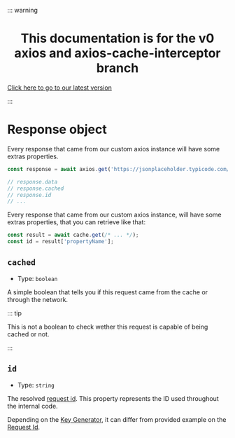 ::: warning

<h1 align="center">This documentation is for the v0 axios and axios-cache-interceptor branch</h1>

[Click here to go to our latest version](https://axios-cache-interceptor.js.org/)

:::

# Response object

Every response that came from our custom axios instance will have some extras properties.

```ts
const response = await axios.get('https://jsonplaceholder.typicode.com/posts/1');

// response.data
// response.cached
// response.id
// ...
```

Every response that came from our custom axios instance, will have some extras properties,
that you can retrieve like that:

```ts
const result = await cache.get(/* ... */);
const id = result['propertyName'];
```

## `cached`

- Type: `boolean`

A simple boolean that tells you if this request came from the cache or through the
network.

::: tip

This is not a boolean to check wether this request is capable of being cached or not.

:::

## `id`

- Type: `string`

The resolved [request id](../guide/request-id.md). This property represents the ID used
throughout the internal code.

Depending on the [Key Generator](../guide/request-id.md#custom-generator), it can differ
from provided example on the [Request Id](../guide/request-id.md).
